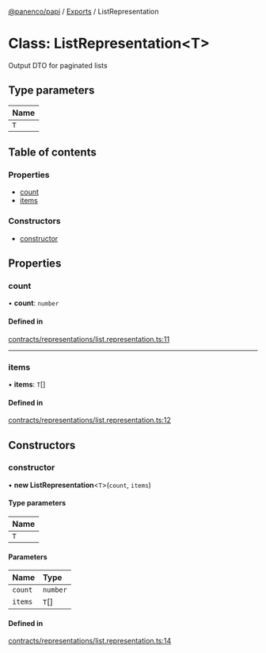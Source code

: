 [@panenco/papi](../README.md) / [Exports](../modules.md) / ListRepresentation

# Class: ListRepresentation<T\>

Output DTO for paginated lists

## Type parameters

| Name |
| :------ |
| `T` |

## Table of contents

### Properties

- [count](ListRepresentation.md#count)
- [items](ListRepresentation.md#items)

### Constructors

- [constructor](ListRepresentation.md#constructor)

## Properties

### count

• **count**: `number`

#### Defined in

[contracts/representations/list.representation.ts:11](https://github.com/Panenco/papi/blob/f81f929/src/contracts/representations/list.representation.ts#L11)

___

### items

• **items**: `T`[]

#### Defined in

[contracts/representations/list.representation.ts:12](https://github.com/Panenco/papi/blob/f81f929/src/contracts/representations/list.representation.ts#L12)

## Constructors

### constructor

• **new ListRepresentation**<`T`\>(`count`, `items`)

#### Type parameters

| Name |
| :------ |
| `T` |

#### Parameters

| Name | Type |
| :------ | :------ |
| `count` | `number` |
| `items` | `T`[] |

#### Defined in

[contracts/representations/list.representation.ts:14](https://github.com/Panenco/papi/blob/f81f929/src/contracts/representations/list.representation.ts#L14)
